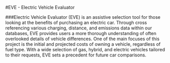 #EVE - Electric Vehicle Evaluator

###Electric Vehicle Evaluator (EVE) is an assistive selection tool for those looking at the benefits of purchasing an electric car. Through cross referencing various charging, distance, and emissions data within our databases, EVE provides users a more thorough understanding of often overlooked details of vehicle differences. One of the main focuses of this project is the initial and projected costs of owning a vehicle, regardless of fuel type. With a wide selection of gas, hybrid, and electric vehicles tailored to their requests, EVE sets a precedent for future car comparisons.